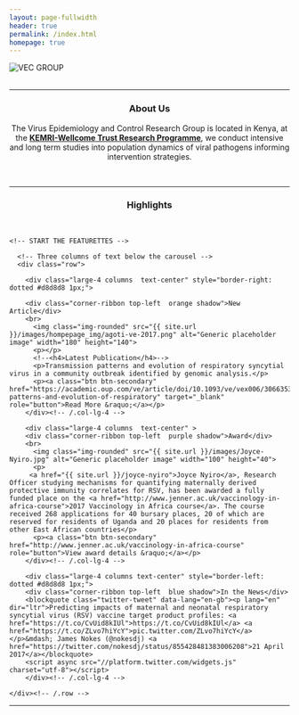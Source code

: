 ```yaml
---
layout: page-fullwidth
header: true
permalink: /index.html
homepage: true
---
```


<div class="row-30">
  <div class="small-12 small-centered columns">
   <!-- <img src="{{ site.url }}/images/banner3.png" alt="VEC GROUP">  -->
   <img src="{{ site.url }}/images/hompepage_img/veclab_members.jpg" alt="VEC GROUP">
  </div>
</div>
<br>

<hr >

<div>
<section>
   <center><h3>About Us</h3>
<p>The Virus Epidemiology and Control Research Group is located in Kenya, at the <a href="http://www.kemri-wellcome.org" target="_blank"><strong>KEMRI-Wellcome Trust Research Programme</strong></a>, we conduct intensive and long term studies into population dynamics of viral pathogens informing intervention strategies.</p></center>
</section>
</div>

<br>


<hr>

<div>
<section>
   <center><h3>Highlights</h3></center>
</section>
</div>

<br>

<!--<center>
<a href="{{ site.url }}/about" class="button radius">About us</a>
<a href="{{ site.url }}/research" class="button radius">Our Research</a>
<a href="{{ site.url }}/publications" class="button radius">Publications</a>
<a href="{{ site.url }}/team" class="button radius">The Team</a>
<a href="{{ site.url }}/blog" class="button radius">Read our Blog</a>
<a href="{{ site.url }}/contact" class="button radius">Contact us</a>
</center>
-->
<section>

	<!-- START THE FEATURETTES -->
	
      <!-- Three columns of text below the carousel -->
      <div class="row">
     
        <div class="large-4 columns  text-center" style="border-right: dotted #d8d8d8 1px;">

    	<div class="corner-ribbon top-left  orange shadow">New Article</div>
		<br>
          <img class="img-rounded" src="{{ site.url }}/images/hompepage_img/agoti-ve-2017.png" alt="Generic placeholder image" width="180" height="140">
          <p></p>
          <!--<h4>Latest Publication</h4>-->
          <p>Transmission patterns and evolution of respiratory syncytial virus in a community outbreak identified by genomic analysis.</p>
          <p><a class="btn btn-secondary" href="https://academic.oup.com/ve/article/doi/10.1093/ve/vex006/3066353/Transmission-patterns-and-evolution-of-respiratory" target="_blank" role="button">Read More &raquo;</a></p>
        </div><!-- /.col-lg-4 -->
        
        <div class="large-4 columns  text-center" >
        <div class="corner-ribbon top-left  purple shadow">Award</div>
		<br>
          <img class="img-rounded" src="{{ site.url }}/images/Joyce-Nyiro.jpg" alt="Generic placeholder image" width="100" height="40">
          <p>
         <a href="{{ site.url }}/joyce-nyiro">Joyce Nyiro</a>, Research Officer studying mechanisms for quantifying maternally derived protective immunity correlates for RSV, has been awarded a fully funded place on the <a href="http://www.jenner.ac.uk/vaccinology-in-africa-course">2017 Vaccinology in Africa course</a>. The course received 268 applications for 40 bursary places, 20 of which are reserved for residents of Uganda and 20 places for residents from other East African countries</p>
          <p><a class="btn btn-secondary" href="http://www.jenner.ac.uk/vaccinology-in-africa-course" role="button">View award details &raquo;</a></p>
        </div><!-- /.col-lg-4 -->
        
        <div class="large-4 columns text-center" style="border-left: dotted #d8d8d8 1px;">
    	<div class="corner-ribbon top-left  blue shadow">In the News</div>
		<blockquote class="twitter-tweet" data-lang="en-gb"><p lang="en" dir="ltr">Predicting impacts of maternal and neonatal respiratory syncytial virus (RSV) vaccine target product profiles: <a href="https://t.co/CvUid8kIUl">https://t.co/CvUid8kIUl</a> <a href="https://t.co/ZLvo7hiYcY">pic.twitter.com/ZLvo7hiYcY</a></p>&mdash; James Nokes (@nokesdj) <a href="https://twitter.com/nokesdj/status/855428481383006208">21 April 2017</a></blockquote>
		<script async src="//platform.twitter.com/widgets.js" charset="utf-8"></script>        
		</div><!-- /.col-lg-4 -->
    
    </div><!-- /.row -->

</section>

<hr>
<div class="row">
 <div class="small-10 small-centered columns">
  <center><img src="{{ site.url }}/images/warwick-kemri-logo.png" alt=""></center>
 </div>
</div>

